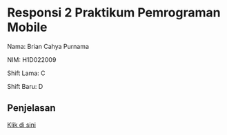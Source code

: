 # Responsi 2 Praktikum Pemrograman Mobile

Nama: Brian Cahya Purnama

NIM: H1D022009

Shift Lama: C

Shift Baru: D

## Penjelasan
[Klik di sini](https://github.com/buriane/LabMobileResponsi2_Brian_D/blob/main/PAKET%20C_SHIFT%20D_H1D022009_BRIAN%20CAHYA%20PURNAMA.pdf)
